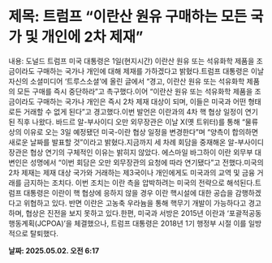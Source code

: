 # **제목: 트럼프 “이란산 원유 구매하는 모든 국가 및 개인에 2차 제재”**

  내용: 도널드 트럼프 미국 대통령은 1일(현지시간) 이란산 원유 또는 석유화학 제품을 조금이라도 구매하는 국가나 개인에 대해 제재를 가하겠다고 밝혔다.트럼프 대통령은 이날 자신의 소셜미디어 ‘트루스소셜’에 올린 글에서 “경고, 이란산 원유 또는 석유화학 제품의 모든 구매를 즉시 중단하라”고 촉구했다.이어 “이란산 원유 또는 석유화학 제품을 조금이라도 구매하는 국가나 개인은 즉시 2차 제재 대상이 되며, 이들은 미국과 어떤 형태로든 거래할 수 없게 된다”고 경고했다.이번 발언은 이란과의 4차 핵 협상 일정이 연기된 직후 나왔다. 바드르 알-부사이디 오만 외무장관은 이날 X(옛 트위터)를 통해 “물류상의 이유로 오는 3일 예정됐던 미국-이란 협상 일정을 변경한다”며 “양측이 합의하면 새로운 날짜를 발표할 것”이라고 밝혔다.지금까지 세 차례 회담을 중재해온 알-부사이디 장관은 협상 연기의 구체적인 이유는 밝히지 않았다. 에스마일 바그하이 이란 외무부 대변인은 성명에서 “이번 회담은 오만 외무장관의 요청에 따라 연기됐다”고 전했다.미국의 2차 제재는 제재 대상 국가와 거래하는 제3국이나 개인에게도 미국과의 교역 및 금융 거래를 금지하는 조치다. 이번 조치는 이란 측을 압박하려는 미국의 전략으로 해석된다.트럼프 대통령은 이란이 핵 협상에 응하지 않을 경우 이란 핵시설에 대한 공습을 감행하겠다고 위협하고 있다. 반면 이란은 고농축 우라늄을 통해 핵무기 개발이 가능하다고 경고하며, 협상은 진전을 보지 못하고 있다.한편, 미국과 서방은 2015년 이란과 ‘포괄적공동행동계획(JCPOA)’을 체결했으나, 트럼프 대통령은 2018년 1기 행정부 시절 이를 일방적으로 탈퇴했다.

  **날짜: 2025.05.02. 오전 6:17**